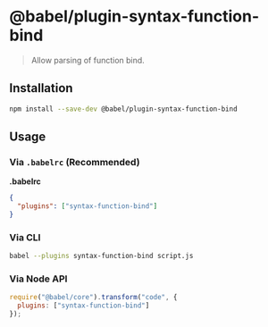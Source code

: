 # @babel/plugin-syntax-function-bind

> Allow parsing of function bind.

## Installation

```sh
npm install --save-dev @babel/plugin-syntax-function-bind
```

## Usage

### Via `.babelrc` (Recommended)

**.babelrc**

```json
{
  "plugins": ["syntax-function-bind"]
}
```

### Via CLI

```sh
babel --plugins syntax-function-bind script.js
```

### Via Node API

```javascript
require("@babel/core").transform("code", {
  plugins: ["syntax-function-bind"]
});
```
